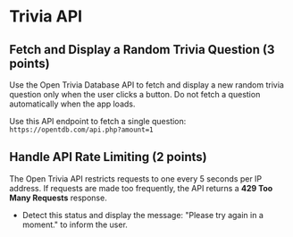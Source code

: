 # Trivia API

## Fetch and Display a Random Trivia Question (3 points)
Use the Open Trivia Database API to fetch and display a new random trivia question only when the user clicks a button. Do not fetch a question automatically when the app loads.

Use this API endpoint to fetch a single question:
`https://opentdb.com/api.php?amount=1`

## Handle API Rate Limiting (2 points)
The Open Trivia API restricts requests to one every 5 seconds per IP address. If requests are made too frequently, the API returns a **429 Too Many Requests** response.

- Detect this status and display the message: "Please try again in a moment." to inform the user.
